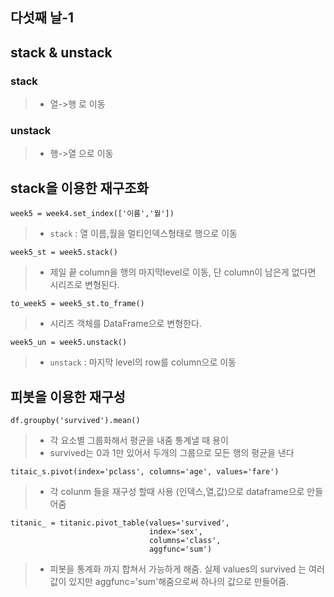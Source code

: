 ## 다섯째 날-1

## stack & unstack

### stack
> * 열->행 로 이동

### unstack
> * 행->열 으로 이동

## stack을 이용한 재구조화

```week5 = week4.set_index(['이름','월'])```
> * ```stack``` : 열 이름,월을 멀티인덱스형태로 행으로 이동

```week5_st = week5.stack()```
> * 제일 끝 column을 행의 마지막level로 이동, 단 column이 남은게 없다면 시리즈로 변형된다.

```to_week5 = week5_st.to_frame()```
> * 시리즈 객체를 DataFrame으로 변형한다.

```week5_un = week5.unstack()```
> * ```unstack``` : 마지막 level의 row를 column으로 이동

## 피봇을 이용한 재구성
```df.groupby('survived').mean()```
> * 각 요소별 그룹화해서 평균을 내줌 통계낼 때 용이
> * survived는 0과 1만 있어서 두개의 그룹으로 모든 행의 평균을 낸다

```titaic_s.pivot(index='pclass', columns='age', values='fare')```
> * 각 colunm 들을 재구성 할때 사용 (인덱스,열,값)으로 dataframe으로 만들어줌

```
titanic_ = titanic.pivot_table(values='survived',
                               index='sex', 
                               columns='class',
                               aggfunc='sum')
```
> * 피봇을 통계화 까지 합쳐서 가능하게 해줌. 실제 values의 survived 는 여러 값이 있지만 aggfunc='sum'해줌으로써 하나의 값으로 만들어줌.
